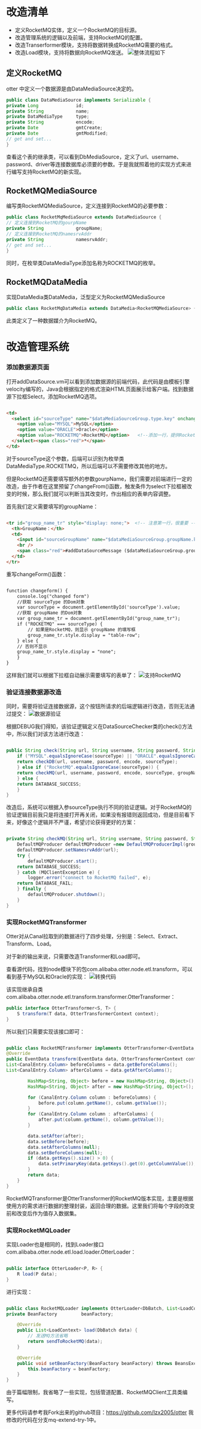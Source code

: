 # 改造清单
* 定义RocketMQ实体，定义一个RocketMQ的目标源。
* 改造管理系统的逻辑以及前端，支持RocketMQ的配置。
* 改造Transerformer模块，支持将数据转换成RocketMQ需要的格式。
* 改造Load模块，支持将数据向RocketMQ发送。
![整体流程如下](a-3.png)

## 定义RocketMQ
otter 中定义一个数据源是由DataMediaSource决定的。

```java
public class DataMediaSource implements Serializable {
private Long              id;
private String            name;
private DataMediaType     type;
private String            encode;
private Date              gmtCreate;
private Date              gmtModified;
// get and set...
}
```
查看这个表的继承类，可以看到DbMediaSource，定义了url、username、password、driver等连接数据库必须要的参数。于是我就照着他的实现方式来进行编写支持RocketMQ的新实现。

## RocketMQMediaSource
编写类RocketMQMediaSource，定义连接到RocketMQ的必要参数：
```java
public class RocketMqMediaSource extends DataMediaSource {
// 定义连接到RocketMQ的gourpName
private String            groupName;
// 定义连接到RocketMQ的namesrvAddr
private String            namesrvAddr;
// get and set...
}
```
同时，在枚举类DataMediaType添加名称为ROCKETMQ的枚举。

## RocketMQDataMedia
实现DataMedia类DataMedia<Source extends DataMediaSource>，泛型定义为RocketMQMediaSource

```java
public class RocketMqDataMedia extends DataMedia<RocketMQMediaSource> {}
```
此类定义了一种数据媒介为RocketMQ。


# 改造管理系统
### 添加数据源页面
打开addDataSource.vm可以看到添加数据源的前端代码，此代码是由模板引擎velocity编写的，Java会根据指定的格式渲染HTML页面展示给客户端。找到数据源下拉框Select，添加RocketMQ选项。
```html

<td>
  <select id="sourceType" name="$dataMediaSourceGroup.type.key" onchange="changeform();" >
    <option value="MYSQL">MySQL</option>
    <option value="ORACLE">Oracle</option>
    <option value="ROCKETMQ">RocketMQ</option>   <!--添加一行，提供RocketMQ的选择-->
  </select><span class="red">*</span>
</td>
```
对于sourceType这个参数，后端可以识别为枚举类DataMediaType.ROCKETMQ，所以后端可以不需要修改其他的地方。

但是RocketMQ还需要填写额外的参数gourpName，我们需要对前端进行一定的改造，由于作者在这里预留了changeFrom()函数，触发条件为select下拉框被改变的时候，那么我们就可以判断当其改变时，作出相应的表单内容调整。

首先我们定义需要填写的groupName：
```html

<tr id="group_name_tr" style="display: none;">  <!-- 注意第一行，很重要 -->
  <th>GroupName：</th>
  <td>
    <input id="sourceGroupName" name="$dataMediaSourceGroup.groupName.key" value="$!dataMediaSourceGroup.groupName.value" type="text" class="setting_input"/><span class="red">*</span>
    <br />
    <span class="red">#addDataSourceMessage ($dataMediaSourceGroup.groupName)</span>
  </td>
</tr>
```
重写changeForm()函数：
```html

function changeform() {
    console.log("changed form")
    //获取 sourceType 的Dom对象
    var sourceType = document.getElementById('sourceType').value;
    //获取 groupName 的Dom对象
    var group_name_tr = document.getElementById("group_name_tr");
    if ("ROCKETMQ" === sourceType) {
        // 如果是RocketMQ，则显示 groupName 的填写框
        group_name_tr.style.display = "table-row";
    } else {
    // 否则不显示
    group_name_tr.style.display = "none";
    }
}
```
这样我们就可以根据下拉框自动展示需要填写的表单了：
![支持RocketMQ](a-1.gif)

### 验证连接数据源改造
同时，需要将验证连接数据源，这个按钮所请求的后端逻辑进行改造，否则无法通过提交：
![数据源验证](a-2.png)

根据DEBUG我们得知，该验证逻辑定义在DataSourceChecker类的check()方法中，所以我们对该方法进行改造：

```java

public String check(String url, String username, String password, String encode, String sourceType, String groupName) {
    if ("MYSQL".equalsIgnoreCase(sourceType) || "ORACLE".equalsIgnoreCase(sourceType)) {
    return checkDB(url, username, password, encode, sourceType);
    } else if ("RocketMQ".equalsIgnoreCase(sourceType)) {
    return checkMQ(url, username, password, encode, sourceType, groupName);
    } else {
    return DATABASE_SUCCESS;
    }
}
```
改造后，系统可以根据入参sourceType执行不同的验证逻辑。对于RocketMQ的验证逻辑目前我只是将连接打开再关闭，如果没有报错则返回成功，但是目前看下来，好像这个逻辑并不严谨，希望讨论获得更好的方案：
```java

private String checkMQ(String url, String username, String password, String encode, String sourceType, String groupName) {
    DefaultMQProducer defaultMQProducer =new DefaultMQProducerImpl(groupName);
    defaultMQProducer.setNamesrvAddr(url);
    try {
        defaultMQProducer.start();
    return DATABASE_SUCCESS;
    } catch (MQClientException e) {
        logger.error("connect to RocketMQ failed", e);
    return DATABASE_FAIL;
    } finally {
        defaultMQProducer.shutdown();
    }
}
```


### 实现RocketMQTransformer
Otter对从Canal拉取到的数据进行了四步处理，分别是：Select、Extract、Transform、Load。

对于新的输出来说，只需要改造Transformer和Load即可。

查看源代码，找到node模块下的包com.alibaba.otter.node.etl.transform，可以看到基于MySQL和Oracle的实现：
![转换代码](a-4.png)

该实现继承自类com.alibaba.otter.node.etl.transform.transformer.OtterTransformer：

```java
public interface OtterTransformer<S, T> {
    S transform(T data, OtterTransformerContext context);
}
```
所以我们只需要实现该接口即可：
```java

public class RocketMQTransformer implements OtterTransformer<EventData, EventData> {
@Override
public EventData transform(EventData data, OtterTransformerContext context) {
List<CanalEntry.Column> beforeColumns = data.getBeforeColumns();
List<CanalEntry.Column> afterColumns = data.getAfterColumns();

        HashMap<String, Object> before = new HashMap<String, Object>();
        HashMap<String, Object> after = new HashMap<String, Object>();

        for (CanalEntry.Column column : beforeColumns) {
            before.put(column.getName(), column.getValue());
        }
        for (CanalEntry.Column column : afterColumns) {
            after.put(column.getName(), column.getValue());
        }

        data.setAfter(after);
        data.setBefore(before);
        data.setAfterColumns(null);
        data.setBeforeColumns(null);
        if (data.getKeys().size() > 0) {
            data.setPrimaryKey(data.getKeys().get(0).getColumnValue());
        }
        return data;
    }
}
```
RocketMQTransformer是OtterTransformer的RocketMQ版本实现，主要是根据使用方的需求进行数据的整理封装，返回合理的数据。这里我们将每个字段的改变前和改变后作为值存入数据集。

### 实现RocketMQLoader
实现Loader也是相同的，找到Loader接口com.alibaba.otter.node.etl.load.loader.OtterLoader：
```java

public interface OtterLoader<P, R> {
    R load(P data);
}
```
进行实现：
```java

public class RocketMQLoader implements OtterLoader<DbBatch, List<LoadContext>>, BeanFactoryAware {
private BeanFactory         beanFactory;

    @Override
    public List<LoadContext> load(DbBatch data) {
        // 发送MQ方法省略
        return sendToRocketMQ(data);
    }

    @Override
    public void setBeanFactory(BeanFactory beanFactory) throws BeansException {
        this.beanFactory = beanFactory;
    }
}
```
由于篇幅限制，我省略了一些实现，包括管道配置、RocketMQClient工具类编写。

更多代码请参考我Fork出来的github项目：https://github.com/lzx2005/otter 我修改的代码在分支mq-extend-try-1中。